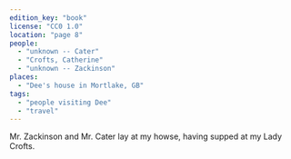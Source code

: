 ```yaml
---
edition_key: "book"
license: "CC0 1.0"
location: "page 8"
people:
  - "unknown -- Cater"
  - "Crofts, Catherine"
  - "unknown -- Zackinson"
places:
  - "Dee's house in Mortlake, GB"
tags:
  - "people visiting Dee"
  - "travel"
---
```

Mr. Zackinson and Mr.
Cater lay at my howse, having supped at my Lady Crofts.
